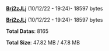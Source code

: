 [**Brj2zJLj**](/data/Brj2zJLj.txt) (10/12/22 - 19:24)- 18597 bytes

[**Brj2zJLj**](/data/Brj2zJLj.txt) (10/12/22 - 19:24)- 18597 bytes

**Total Datas**: 8165

**Total Size**: 47.82 MB / 47.8 MB